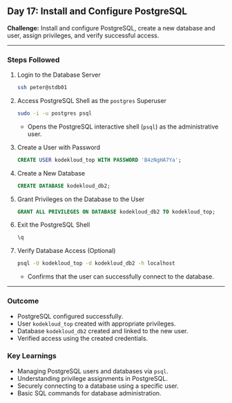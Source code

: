 ## Day 17: Install and Configure PostgreSQL

**Challenge:** Install and configure PostgreSQL, create a new database and user, assign privileges, and verify successful access.

---

### Steps Followed

1. Login to the Database Server
   ```bash
   ssh peter@stdb01
   ```

2. Access PostgreSQL Shell as the `postgres` Superuser
   ```bash
   sudo -i -u postgres psql
   ```
   - Opens the PostgreSQL interactive shell (`psql`) as the administrative user.

3. Create a User with Password
   ```sql
   CREATE USER kodekloud_top WITH PASSWORD 'B4zNgHA7Ya';
   ```

4. Create a New Database
   ```sql
   CREATE DATABASE kodekloud_db2;
   ```

5. Grant Privileges on the Database to the User
   ```sql
   GRANT ALL PRIVILEGES ON DATABASE kodekloud_db2 TO kodekloud_top;
   ```

6. Exit the PostgreSQL Shell
   ```sql
   \q
   ```

7. Verify Database Access (Optional)
   ```bash
   psql -U kodekloud_top -d kodekloud_db2 -h localhost
   ```
   - Confirms that the user can successfully connect to the database.

---

### Outcome
- PostgreSQL configured successfully.  
- User `kodekloud_top` created with appropriate privileges.  
- Database `kodekloud_db2` created and linked to the new user.  
- Verified access using the created credentials.

### Key Learnings
- Managing PostgreSQL users and databases via `psql`.  
- Understanding privilege assignments in PostgreSQL.  
- Securely connecting to a database using a specific user.  
- Basic SQL commands for database administration.
